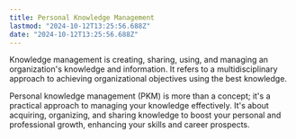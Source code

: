 ```yaml
---
title: Personal Knowledge Management
lastmod: "2024-10-12T13:25:56.688Z"
date: "2024-10-12T13:25:56.688Z"
---
```


Knowledge management is creating, sharing, using, and managing an organization's knowledge and information. It refers to a multidisciplinary approach to achieving organizational objectives using the best knowledge.

Personal knowledge management (PKM) is more than a concept; it's a practical approach to managing your knowledge effectively. It's about acquiring, organizing, and sharing knowledge to boost your personal and professional growth, enhancing your skills and career prospects.
